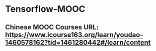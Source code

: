 # Tensorflow-MOOC
## Chinese MOOC Courses URL: https://www.icourse163.org/learn/youdao-1460578162?tid=1461280442#/learn/content